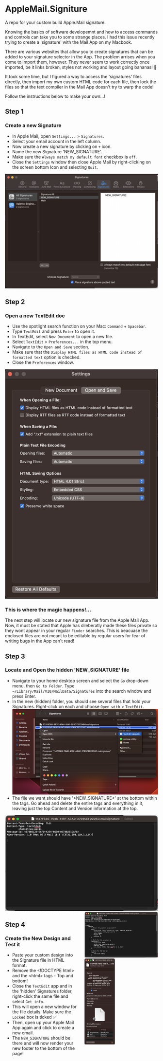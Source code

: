 # AppleMail.Signiture
A repo for your custom build Apple.Mail signature.

Knowing the basics of software developemnt and how to access commands and controls can take you to some strange places. I had this issue recently trying to create a 'signature' with the Mail App on my Macbook. 

There are various websites that allow you to create signatures that can be added to your signature selector in the App. The problem arrises when you come to import them, however. They never seem to work correctly once imported, be it links broken, styles not working and layout going bananas! 🍌 

It took some time, but I figured a way to access the 'signatures' files directly, then import my own custom HTML code for each file, then lock the files so that the text compiler in the Mail App doesn't try to warp the code!

Follow the instructions below to make your own...! 


## Step 1
### Create a new Signature
<ul>
<li>In Apple Mail, open <code>Settings...</code> > <code>Signatures</code>.</li>
<li>Select your email account in the left column.</li>
<li>Now create a new signature by clicking on <code>+</code> icon.</li>
<li>Name the new Signature 'NEW_SIGNATURE'.</li>
<li>Make sure the <code>Always match my default font</code> checkbox is <code>off</code>.</li>
<li>Close the <code>Settings</code> window then close Apple Mail by right-clicking on the screen bottom Icon and selecting <code>Quit</code>.</li>
</ul>
<img src="./1.png">

## Step 2
### Open a new TextEdit doc
<ul>
<li>
Use the spotlight search function on your Mac: <code>Command</code> + <code>Spacebar</code>.
</li>
<li>
Type <code>TextEdit</code> and press <code>Enter</code> to open it.
</li>
<li>
In TextEdit, select <code>New Document</code> to open a new file.
</li>
<li>
Select <code>TextEdit</code> > <code>Preferences...</code> in the top menu.
</li>
<li>
Navigate to the <code>Open and Save</code> section.
</li>
<li>
Make sure that the <code>Display HTML files as HTML code instead of formatted text</code> option is checked.
</li>
<li>
Close the <code>Preferences</code> window.
</li>
</ul>
<img src="./2.png"/>


### This is where the magic happens!...
The next step will locate our new signature file from the Apple Mail App. Now, it must be stated that Apple has dileberatly made these files private so they wont appear in your regular <code>Finder</code> searches. This is beacuase the enclosed files are not meant to be editable by regular users for fear of writing bugs in the App can't read!

## Step 3
### Locate and Open the hidden 'NEW_SIGNATURE' file
<ul>
<li>
Navigate to your home desktop screen and select the <code>Go</code> drop-down menu, then <code>Go to Folder</code>.
Type <code>~/Library/Mail/V10/MailData/Signatures</code> into the search window and press Enter.
</li>
<li>
In the new (hidden) folder, you should see several files that hold your Signatures. Right-click on each and choose <code>Open with</code> > <code>TextEdit</code>.
</li>
  <img src="./3.png"/>
<li>
The file we want should have '>NEW_SIGNATURE<' at the bottom within the <body> tags.
Go ahead and delete the entire <body> tags and everything in it, leaving just the top Content and Version information at the top.
</li>
</ul>
<img src="./5.png"/>


<div style="display: flex;">
  <div style="flex: 1; padding-right: 20px;">
    <h2>Step 4</h2>
    <h3>Create the New Design and Test it</h3>
    <ul>
      <li>Paste your custom design into the Signature file in HTML format.</li>
      <li>Remove the &lt;!DOCTYPE html&gt; and the &lt;html&gt; tags - Top and bottom!</li>
      <li>Close the <code>TextEdit</code> app and in the 'hidden' Signatures folder, right-click the same file and select <code>Get info</code>.</li>
      <li>This will open a new window for the file details. Make sure the <code>Locked</code> box is ticked ✅</li>
      <li>Then, open up your Apple Mail App again and click to create a new email.</li>
      <li>The <code>NEW_SIGNATURE</code> should be there and will now render your new footer to the bottom of the page!</li>
    </ul>
  </div>
  <div style="flex: 1;">
    <img src="./6.png" alt="Image description" />
    <img src="./7.png" width="100" alt="Image description" />
  </div>
</div>

